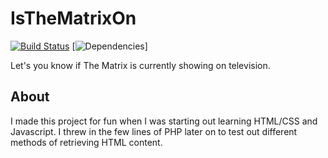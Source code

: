 # IsTheMatrixOn

[![Build Status](https://travis-ci.org/mdang8/IsTheMatrixOn.svg?branch=master)](https://travis-ci.org/mdang8/IsTheMatrixOn)
[![Dependencies](https://david-dm.org/mdang8/IsTheMatrixOn.svg)]

Let's you know if The Matrix is currently showing on television.

## About
I made this project for fun when I was starting out learning HTML/CSS and Javascript. I threw in the few lines of PHP later on to test out different methods of retrieving HTML content.
